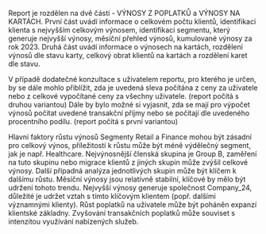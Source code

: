 Report je rozdělen na dvě části - VÝNOSY Z POPLATKŮ a VÝNOSY NA KARTÁCH.
První část uvádí informace o celkovém počtu klientů, identifikaci klienta s nejvyšším celkovým výnosem, identifikaci segmentu, který generuje nejvyšší výnosy, měsíční přehled výnosů, kumulované výnosy za rok 2023.
Druhá část uvádí informace o výnosech na kartách, rozdělení výnosů dle stavu karty, celkový obrat klientů na kartách a rozdělení karet dle stavu.

V případě dodatečné konzultace s uživatelem reportu, pro kterého je určen, by se dále mohlo přiblížit, zda je uvedená sleva počítána z ceny za uživatele nebo z celkové vypočítané ceny za všechny uživatele.
(report počítá s druhou variantou)
Dále by bylo možné si vyjasnit, zda se mají pro výpočet výnosů počítat uvedené transakční příjmy nebo se počítají dle uvedeného procentního podílu.
(report počítá s první variantou)

Hlavní faktory růstu výnosů
Segmenty Retail a Finance mohou být zásadní pro celkový výnos, příležitostí k růstu může být méně výdělečný segment, jak je např. Healthcare.
Nejvýnosnější členská skupina je Group B, zaměření na tuto skupinu nebo migrace klientů z jiných skupin může zvýšil celkové výnosy. Další případná analýza jednotlivých skupin může být klíčem k dalšímu růstu.
Měsíční výnosy jsou relativně stabilní, klíčové by mělo být udržení tohoto trendu.
Nejvyšší výnosy generuje společnost Company_24, důležité je udržet vztah s tímto klíčovým klientem (popř. dalšími významnými klienty).
Růst poplatků na uživatele může být poháněn expanzí klientské základny.
Zvyšování transakčních poplatků může souviset s intenzitou využívání nabízených služeb.
